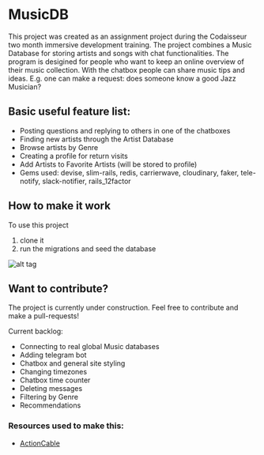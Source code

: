 # MusicDB

This project was created as an assignment project during the Codaisseur two month immersive development training.
The project combines a Music Database for storing artists and songs with chat functionalities. The program is desigined for people who want to keep an online overview of their music collection. With the chatbox people can share music tips and ideas. E.g. one can make a request: does someone know a good Jazz Musician?

## Basic useful feature list:

 * Posting questions and replying to others in one of the chatboxes
 * Finding new artists through the Artist Database
 * Browse artists by Genre
 * Creating a profile for return visits
 * Add Artists to Favorite Artists (will be stored to profile)
 * Gems used: devise, slim-rails, redis, carrierwave, cloudinary, faker, tele-notify, slack-notifier, rails_12factor


## How to make it work
To use this project

1. clone it
2. run the migrations and seed the database

![alt tag](http://res.cloudinary.com/sebastiaanpoppen/image/upload/v1480344721/Screen_Shot_2016-11-28_at_15.51.24_jatzwo.png  )


## Want to contribute?
The project is currently under construction. Feel free to contribute and make a pull-requests!

Current backlog:
* Connecting to real global Music databases
* Adding telegram bot
* Chatbox and general site styling
* Changing timezones
* Chatbox time counter
* Deleting messages
* Filtering by Genre
* Recommendations



### Resources used to make this:

 * [ActionCable](https://www.sitepoint.com/create-a-chat-app-with-rails-5-actioncable-and-devise/)
